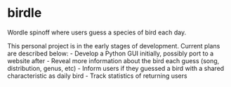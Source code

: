 # birdle
Wordle spinoff where users guess a species of bird each day.

This personal project is in the early stages of development. Current plans are described below:
    - Develop a Python GUI initially, possibly port to a website after
    - Reveal more information about the bird each guess (song, distribution, genus, etc)
        - Inform users if they guessed a bird with a shared characteristic as daily bird
    - Track statistics of returning users